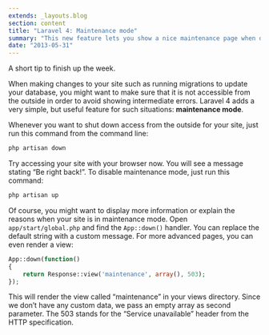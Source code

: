 ```yaml
---
extends: _layouts.blog
section: content
title: "Laravel 4: Maintenance mode"
summary: "This new feature lets you show a nice maintenance page when deploying or working on your website."
date: "2013-05-31"
---
```


A short tip to finish up the week.

When making changes to your site such as running migrations to update your database, you might want to make sure that it is not accessible from the outside in order to avoid showing intermediate errors.
Laravel 4 adds a very simple, but useful feature for such situations: **maintenance mode**.

Whenever you want to shut down access from the outside for your site, just run this command from the command line:

~~~sh
php artisan down
~~~

Try accessing your site with your browser now.
You will see a message stating “Be right back!”.
To disable maintenance mode, just run this command:

~~~sh
php artisan up
~~~

Of course, you might want to display more information or explain the reasons when your site is in maintenance mode.
Open `app/start/global.php` and find the `App::down()` handler.
You can replace the default string with a custom message.
For more advanced pages, you can even render a view:

~~~php
App::down(function()
{
    return Response::view('maintenance', array(), 503);
});
~~~

This will render the view called “maintenance” in your views directory.
Since we don’t have any custom data, we pass an empty array as second parameter.
The 503 stands for the “Service unavailable” header from the HTTP specification.
